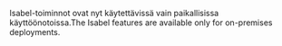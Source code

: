 <span data-ttu-id="8e478-101">Isabel-toiminnot ovat nyt käytettävissä vain paikallisissa käyttöönotoissa.</span><span class="sxs-lookup"><span data-stu-id="8e478-101">The Isabel features are available only for on-premises deployments.</span></span>